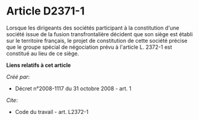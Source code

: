 # Article D2371-1

Lorsque les dirigeants des sociétés participant à la constitution d'une société issue de la fusion transfrontalière décident
que son siège est établi sur le territoire français, le projet de constitution de cette société précise que le groupe spécial
de négociation prévu à l'article L. 2372-1 est constitué au lieu de ce siège.

**Liens relatifs à cet article**

_Créé par_:

  - Décret n°2008-1117 du 31 octobre 2008 - art. 1

_Cite_:

  - Code du travail - art. L2372-1

